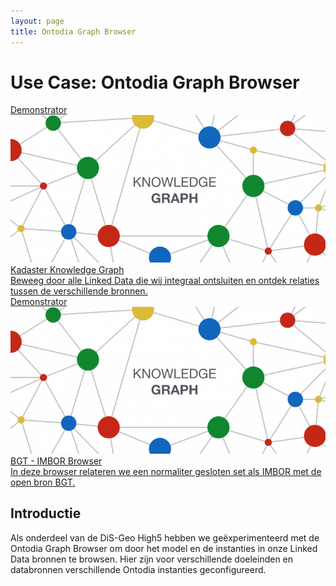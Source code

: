 ```yaml
---
layout: page
title: Ontodia Graph Browser
---
```

# Use Case: Ontodia Graph Browser

<div class="cards-wrapper">
  <a href="/demonstrators/graph-browser/ontodia-knowledge-graph">
    <div class="card">
      <div class="card-type">Demonstrator</div>
      <img class="card-image" src="/assets/images/knowledge_graph.png" alt="Knowledge graph">
      <div class="card-title">Kadaster Knowledge Graph</div>
      <div class="card-description">Beweeg door alle Linked Data die wij integraal ontsluiten en ontdek relaties tussen de verschillende bronnen. </div>
    </div>
  </a>
  <a href="/demonstrators/graph-browser/ontodia-imbor">
    <div class="card">
      <div class="card-type">Demonstrator</div>
      <img class="card-image" src="/assets/images/knowledge_graph.png" alt="Knowledge graph">
      <div class="card-title">BGT - IMBOR Browser</div>
      <div class="card-description">In deze browser relateren we een normaliter gesloten set als IMBOR met de open bron BGT. </div>
    </div>
  </a>
</div>

## Introductie
Als onderdeel van de DiS-Geo High5 hebben we geëxperimenteerd met de Ontodia Graph Browser om door het model en de instanties in onze Linked Data bronnen te browsen. 
Hier zijn voor verschillende doeleinden en databronnen verschillende Ontodia instanties geconfigureerd. 




